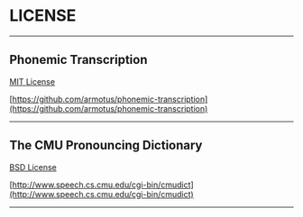 # LICENSE

---

## Phonemic Transcription

[MIT License](../LICENSE)

[https://github.com/armotus/phonemic-transcription](https://github.com/armotus/phonemic-transcription)

---

## The CMU Pronouncing Dictionary

[BSD License](../cmu/LICENSE)

[http://www.speech.cs.cmu.edu/cgi-bin/cmudict](http://www.speech.cs.cmu.edu/cgi-bin/cmudict)

---
